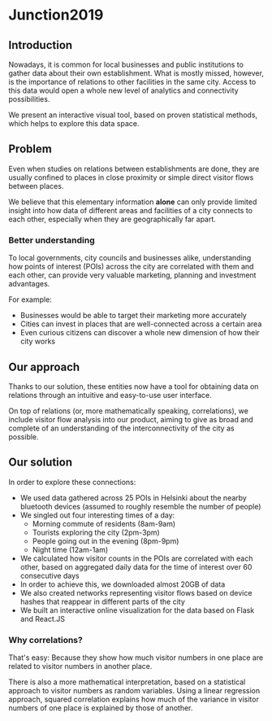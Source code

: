 # Junction2019

## Introduction
Nowadays, it is common for local businesses and public institutions to gather data about their own establishment. What is mostly missed, however, is the importance of relations to other facilities in the same city. Access to this data would open a whole new level of analytics and connectivity possibilities.

We present an interactive visual tool, based on proven statistical methods, which helps to explore this data space.

## Problem
Even when studies on relations between establishments are done, they are usually confined to places in close proximity or simple direct visitor flows between places.

We believe that this elementary information **alone** can only provide limited insight into how data of different areas and facilities of a city connects to each other, especially when they are geographically far apart.


### Better understanding
To local governments, city councils and businesses alike, understanding how points of interest (POIs) across the city are correlated with them and each other, can provide very valuable marketing, planning and investment advantages.

For example:
- Businesses would be able to target their marketing more accurately
- Cities can invest in places that are well-connected across a certain area
- Even curious citizens can discover a whole new dimension of how their city works


## Our approach
Thanks to our solution, these entities now have a tool for obtaining data on relations through an intuitive and easy-to-use user interface.

On top of relations (or, more mathematically speaking, correlations), we include visitor flow analysis into our product, aiming to give as broad and complete of an understanding of the interconnectivity of the city as possible.

## Our solution
In order to explore these connections:
- We used data gathered across 25 POIs in Helsinki about the nearby bluetooth devices (assumed to roughly resemble the number of people)
- We singled out four interesting times of a day:
     - Morning commute of residents (8am-9am)
     - Tourists exploring the city (2pm-3pm)
     - People going out in the evening (8pm-9pm)
     - Night time (12am-1am)
- We calculated how visitor counts in the POIs are correlated with each other, based on aggregated daily data for the time of interest over 60 consecutive days
- In order to achieve this, we downloaded almost 20GB of data
- We also created networks representing visitor flows based on device hashes that reappear in different parts of the city
- We built an interactive online visualization for the data based on Flask and React.JS

### Why correlations?
That's easy: Because they show how much visitor numbers in one place are related to visitor numbers in another place.

There is also a more mathematical interpretation, based on a statistical approach to visitor numbers as random variables. Using a linear regression approach, squared correlation explains how much of the variance in visitor numbers of one place is explained by those of another.
